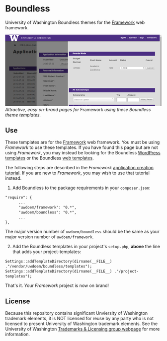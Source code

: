 # Boundless

University of Washington Boundless themes for the [Framework](https://github.com/UWEnrollmentManagement/Framework) web framework.


![Boundless theme templates in action.](doc/assets/images/demo.png)<br>
*Attractive, easy on-brand pages for* Framework *using these Boundless theme templates.*

## Use

These templates are for the [Framework](https://github.com/UWEnrollmentManagement/Framework) web framework. You must be using *Framework* to use these templates. If you have found this page but are not using *Framework*, you may instead be looking for the Boundless [WordPress templates](https://github.com/uweb/uw-2014) or the Boundless [web templates](https://www.washington.edu/brand/web/).

The following steps are described in the *Framework* [application creation tutorial](https://github.com/UWEnrollmentManagement/Framework/blob/master/doc/application-creation.md). If you are new to *Framework*, you may wish to use that tutorial instead.

1. Add Boundless to the package requirements in your `composer.json`:

  ```
  "require": {
        ...
        "uwdoem/framework": "0.*",
        "uwdoem/boundless": "0.*",
        ...
  },
  ```
  
  The major version number of `uwdoem/boundless` should be the same as your major version number of `uwdoem/framework`.

2. Add the Boundless templates in your project's `setup.php`, **above** the line that adds your project-templates:
  ```
  Settings::addTemplateDirectory(dirname(__FILE__) ."/vendor/uwdoem/boundless/templates");
  Settings::addTemplateDirectory(dirname(__FILE__) ."/project-templates");
  ```
  
That's it. Your *Framework* project is now on brand!


## License

Because this repository contains significant Unviersity of Washington trademark elements, it is NOT licensed for reuse by any party who is not licensed to present University of Washington trademark elements. See the University of Washington [Trademarks & Licensing group webpage](https://www.washington.edu/trademarks/) for more information.

